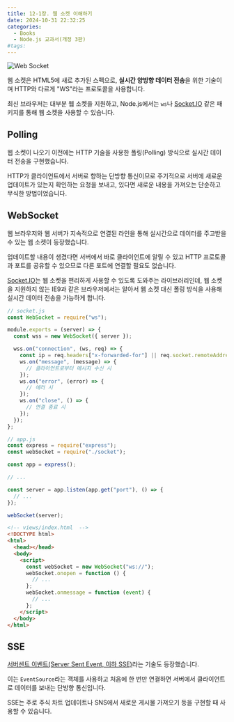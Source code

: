 ```yaml
---
title: 12-1장. 웹 소켓 이해하기
date: 2024-10-31 22:32:25
categories:
  - Books
  - Node.js 교과서(개정 3판)
#tags:
---
```

![Web Socket](/images/ws.png)

웹 소켓은 HTML5에 새로 추가된 스펙으로, **실시간 양방향 데이터 전송**을 위한 기술이며 HTTP와 다르게 "WS"라는 프로토콜을 사용합니다.

최신 브라우저는 대부분 웹 소켓을 지원하고, Node.js에서는 `ws`나 [Socket.IO](https://socket.io/) 같은 패키지를 통해 웹 소켓을 사용할 수 있습니다.

## Polling

웹 소켓이 나오기 이전에는 HTTP 기술을 사용한 폴링(Polling) 방식으로 실시간 데이터 전송을 구현했습니다.

HTTP가 클라이언트에서 서버로 향하는 단방향 통신이므로 주기적으로 서버에 새로운 업데이트가 있는지 확인하는 요청을 보내고, 있다면 새로운 내용을 가져오는 단순하고 무식한 방법이었습니다.

## WebSocket

웹 브라우저와 웹 서버가 지속적으로 연결된 라인을 통해 실시간으로 데이터를 주고받을 수 있는 웹 소켓이 등장했습니다.

업데이트할 내용이 생겼다면 서버에서 바로 클라이언트에 알릴 수 있고 HTTP 프로토콜과 포트를 공유할 수 있으므로 다른 포트에 연결할 필요도 없습니다.

[Socket.IO](https://socket.io/)는 웹 소켓을 편리하게 사용할 수 있도록 도와주는 라이브러리인데, 웹 소켓을 지원하지 않는 IE9과 같은 브라우저에서는 알아서 웹 소켓 대신 폴링 방식을 사용해 실시간 데이터 전송을 가능하게 합니다.

```js
// socket.js
const WebSocket = require("ws");

module.exports = (server) => {
  const wss = new WebSocket({ server });

  wss.on("connection", (ws, req) => {
    const ip = req.headers["x-forwarded-for"] || req.socket.remoteAddress;
    ws.on("message", (message) => {
      // 클라이언트로부터 메시지 수신 시
    });
    ws.on("error", (error) => {
      // 에러 시
    });
    ws.on("close", () => {
      // 연결 종료 시
    });
  });
};
```

```js
// app.js
const express = require("express");
const webSocket = require("./socket");

const app = express();

// ...

const server = app.listen(app.get("port"), () => {
  // ...
});

webSocket(server);
```

```html
<!-- views/index.html  -->
<!DOCTYPE html>
<html>
  <head></head>
  <body>
    <script>
      const webSocket = new WebSocket("ws://");
      webSocket.onopen = function () {
        // ...
      };
      webSocket.onmessage = function (event) {
        // ...
      };
    </script>
  </body>
</html>
```

## SSE

[서버센트 이벤트(Server Sent Event, 이하 SSE)](https://developer.mozilla.org/en-US/docs/Web/API/Server-sent_events/Using_server-sent_events)라는 기술도 등장했습니다.

이는 `EventSource`라는 객체를 사용하고 처음에 한 번만 연결하면 서버에서 클라이언트로 데이터를 보내는 단방향 통신입니다.

SSE는 주로 주식 차트 업데이트나 SNS에서 새로운 게시물 가져오기 등을 구현할 때 사용할 수 있습니다.
